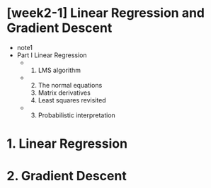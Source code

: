 # [week2-1] Linear Regression and Gradient Descent

*	note1 
  *	Part I Linear Regression
    *	1. LMS algorithm 
    *	2. The normal equations
         1. Matrix derivatives
         2. Least squares revisited
    *	3. Probabilistic interpretation



# 1. Linear Regression

# 2. Gradient Descent

